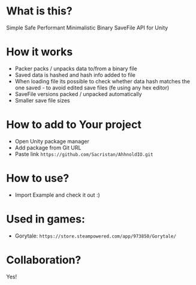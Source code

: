 # What is this?
Simple Safe Performant Minimalistic Binary SaveFile API for Unity

# How it works
* Packer packs / unpacks data to/from a binary file
* Saved data is hashed and hash info added to file
* When loading file its possible to check whether data hash matches the one saved - to avoid edited save files (fe using any hex editor)
* SaveFile versions packed / unpacked automatically
* Smaller save file sizes

# How to add to Your project
* Open Unity package manager
* Add package from Git URL
* Paste link `https://github.com/Sacristan/AhhnoldIO.git`

# How to use?
* Import Example and check it out :)

# Used in games:
* Gorytale: `https://store.steampowered.com/app/973850/Gorytale/`

# Collaboration?
Yes!
